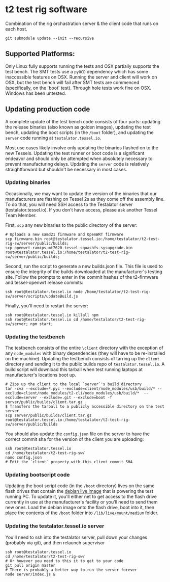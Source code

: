 # t2 test rig software
Combination of the rig orchastration server & the client code that runs on each host.

```
git submodule update --init --recursive
```

## Supported Platforms:
Only Linux fully supports running the tests and OSX partially supports the test bench. The SMT tests use a `pyOCD` dependency which has some inaccessible features on OSX. Running the server and client will work on OSX, but the test bench will fail after SMT tests are commenced (specifically, on the 'boot' test). Through hole tests work fine on OSX. Windows has been untested.

## Updating production code

A complete update of the test bench code consists of four parts: updating the release binaries (also known as golden images), updating the test bench, updating the boot scripts (in the `/boot` folder), and updating the `server` code running at `testalator.tessel.io`.

Most use cases likely involve only updating the binaries flashed on to the new Tessels. Updating the test runner or boot code is a significant endeavor and should only be attempted when absolutely necessary to prevent manufacturing delays. Updating the `server` code is relatively straightforward but shouldn't be necessary in most cases.

### Updating binaries
Occasionally, we may want to update the version of the binaries that our manufacturers are flashing on Tessel 2s as they come off the assembly line. To do that, you will need SSH access to the Testalator server (testalator.tessel.io). If you don't have access, please ask another Tessel Team Member.

First, `scp` any new binaries to the public directory of the server:
```
# Uploads a new samd21 firmware and OpenWRT firmware
scp firmware.bin root@testalator.tessel.io:/home/testalator/t2-test-rig-sw/server/public/builds;
scp openwrt-ramips-mt7620-tessel-squashfs-sysupgrade.bin root@testalator.tessel.io:/home/testalator/t2-test-rig-sw/server/public/builds;
```

Second, run the script to generate a new builds.json file. This file is used to ensure the integrity
of the builds downloaded at the manufacturer's testing site. Follow the prompts to enter in the commit hashes of the t2-firmware and tessel-openwrt release commits:
```
ssh root@testalator.tessel.io node /home/testalator/t2-test-rig-sw/server/scripts/updateBuild.js
```

Finally, you'll need to restart the server:
```
ssh root@testalator.tessel.io killall npm
ssh root@testalator.tessel.io cd /home/testalator/t2-test-rig-sw/server; npm start;
```

### Updating the testbench
The testbench consists of the entire `\client` directory with the exception of any `node_modules` with binary dependencies (they will have to be re-installed on the machine). Updating the testbench consists of tarring up the `client` directory and sending it to the public builds repo of `testalator.tessel.io`. A build script will download this tarball when test running laptops at manufacturer's locations boot up.

```
# Zips up the client to the local `server`'s build directory
tar -cvz --exclude=*.pyc --exclude=client/node_modules/usb/build/* --exclude=client/node_modules/t2-cli/node_modules/usb/build/*  --exclude=server --exclude=.git --exclude=boot -f server/public/builds/client.tar.gz .
$ Transfers the tarball to a publicly accessible directory on the test server
scp server/public/builds/client.tar.gz root@testalator.tessel.io:/home/testalator/t2-test-rig-sw/server/public/builds
```

You should also update the `config.json` file on the server to have the correct commit sha for the version of the client you are uploading:
```
ssh root@testalator.tessel.io
cd /home/testalator/t2-test-rig-sw/
nano config.json
# Edit the `client` property with this client commit SHA
```


### Updating bootscript code
Updating the boot script code (in the `/boot` directory) lives on the same flash drives that contain the [debian live image](https://github.com/tessel/t2-test-rig-debian-live) that is powering the test running PC. To update it, you'll either net to get access to the flash drive currently in use at the manufacturer's facility or you'll need to send them new ones. Load the debian image onto the flash drive, boot into it, then place the contents of the `/boot` folder into `/lib/live/mount/medium` folder.

### Updating the testalator.tessel.io server
You'll need to ssh into the testalator server, pull down your changes (probably via git), and then relaunch supervisor
```
ssh root@testalator.tessel.io
cd /home/testalator/t2-test-rig-sw/
# Or however you need to this it to get to your code
git pull origin master
# There is probably a better way to run the server forever
node server/index.js &
```
